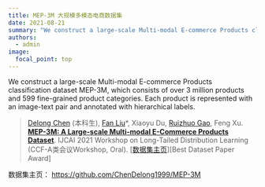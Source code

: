 ```yaml
---
title: MEP-3M 大规模多模态电商数据集
date: 2021-08-21
summary: "We construct a large-scale Multi-modal E-commerce Products classification dataset MEP-3M, which consists of over 3 million products and 599 fine-grained product categories. Each product is represented with an image-text pair and annotated with hierarchical labels."
authors:
  - admin
image:
  focal_point: top
---
```

  
We construct a large-scale Multi-modal E-commerce Products classification dataset MEP-3M, which consists of over 3 million products and 599 fine-grained product categories. Each product is represented with an image-text pair and annotated with hierarchical labels.

<!--more-->

> [Delong Chen](author/陈德龙/) (本科生), [Fan Liu](author/刘凡/)*, Xiaoyu Du, [Ruizhuo Gao](author/高瑞琢/), Feng Xu. [**MEP-3M: A Large-scale Multi-modal E-Commerce Products Dataset**](../../publication/icjaiw2021mep/). IJCAI 2021 Workshop on Long-Tailed Distribution Learning (CCF-A类会议Workshop, Oral). [[数据集主页](https://github.com/ChenDelong1999/MEP-3M)][Best Dataset Paper Award]

数据集主页： https://github.com/ChenDelong1999/MEP-3M
